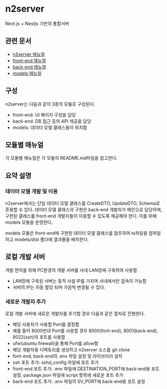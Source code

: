 # n2server

Next.js + Nestjs 기반의 통합서버

## 관련 문서

- [n2server 매뉴얼](https://github.com/ByunMooYoung/n2server)
- [front-end 매뉴얼](https://github.com/ByunMooYoung/n2server/tree/main/front-end)
- [back-end 매뉴얼](https://github.com/ByunMooYoung/n2server/tree/main/back-end)
- [models 매뉴얼](https://github.com/ByunMooYoung/n2server/tree/main/models)

## 구성

n2server는 다음과 같이 3종의 모듈로 구성된다.

- front-end: UI 페이지 구성을 담당
- back-end: DB 접근 등의 API 제공을 담당
- models: 데이터 모델 클래스들이 위치함

## 모듈별 매뉴얼

각 모듈별 매뉴얼은 각 모듈의 README.md파일을 참고한다.

## 요약 설명

### 데이터 모델 개발 및 이용

n2server에서는 단일 데이터 모델 클래스를 CreateDTO, UpdateDTO, Schema로 혼용할 수 있다. 데이터 모델 클래스의 구현은 back-end 개발자가 메인으로 담당하며, 구현된 클래스를 front-end 개발자들이 이용할 수 있도록 제공해야 한다. 이를 위해 models 모듈을 운영한다.

models 모듈은 front-end에 구현된 데이터 모델 클래스를 참조하여 ts파일을 컴파일하고 models/dist 폴더에 결과물을 배치한다.

## 로컬 개발 서버

개발 편의를 위해 PC환경의 개발 서버를 사내 LAN망에 구축하여 사용함.

- LAN망에 구축된 서버는 동적 사설 IP를 가지며 사내에서만 접속이 가능함
- 서버의 IP는 자동 할당 되며 가끔씩 변경될 수 있다.

### 새로운 개발자 추가

로컬 개발 서버에 새로운 개발자를 추가할 경우 다음과 같은 절차로 진행한다.

- 해당 사용자가 사용할 Port를 결정함
- 예를 들어 8000번대 Port를 사용할 경우 8000(font-end), 8001(back-end), 8022(ssh)의 포트를 사용함
- ufw(ubuntu firewall)을 통해 Port를 allow함
- 해당 개발자용 디렉토리를 생성하고 n2server 소스를 git clone
- font-end, back-end의 .env 파일 설정 및 라이브러리 설치
- ssh 포트 추가: sshd_config 파일에 포트 추가
- front-end 포트 추가: .env 파일에 DESTINATION_PORT에 back-end용 포트 설정. package.json 파일에 script 항목에 새로운 포트 추가
- back-end 포트 추가: .env 파일의 SV_PORT에 back-end용 포트 설정

